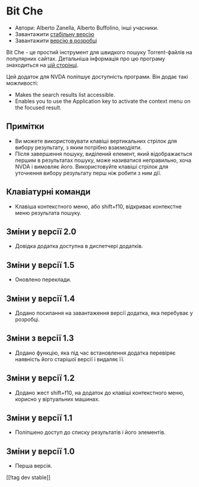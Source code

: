 # Bit Che #
*   Автори: Alberto Zanella, Alberto Buffolino, інші учасники.
*   Завантажити [стабільну версію][1]
*   Завантажити [версію в розробці][3]

Bit Che - це простий інструмент для швидкого пошуку Torrent-файлів на
популярних сайтах.  Детальніша інформація про цю програму знаходиться на
[цій сторінці][2].

Цей додаток для NVDA поліпшує доступність програми. Він додає такі
можливості:

*   Makes the search results list accessible.
*   Enables you to use the Application key to activate the context menu on
    the focused result.


## Примітки ##
*   Ви можете використовувати клавіші вертикальних стрілок для вибору
    результату, з яким потрібно взаємодіяти.
*   Після завершення пошуку, виділений елемент, який відображається першим в
    результатах пошуку, може називатися неправильно, хоча NVDA і вимовляє
    його. Використовуйте клавіші стрілок для уточнення вибору результату
    перш ніж робити з ним дії.


## Клавіатурні команди ##
*   Клавіша контекстного меню, або shift+f10, відкриває контекстне меню
    результата пошуку.


## Зміни у версії 2.0 ##
*   Довідка додатка доступна в диспетчері додатків.

## Зміни у версії 1.5 ##
*   Оновлено переклади.

## Зміни у версії 1.4 ##
*   Додано посилання на завантаження версії додатка, яка перебуває у
    розробці.

## Зміни з версії 1.3 ##
*   Додано функцію, яка під час встановлення додатка перевіряє наявність
    його старішої версії і видаляє її.

## Зміни у версії 1.2 ##
*   Додано жест shift+f10, на додаток до клавіші контекстного меню, корисно
    у віртуальних машинах.

## Зміни у версії 1.1 ##
*   Поліпшено доступ до списку результатів і його элементів.

## Зміни у версії 1.0 ##
*   Перша версія.

[[!tag dev stable]]

[1]: https://addons.nvda-project.org/files/get.php?file=bc

[2]: http://www.convivea.com

[3]: https://addons.nvda-project.org/files/get.php?file=bc-dev
